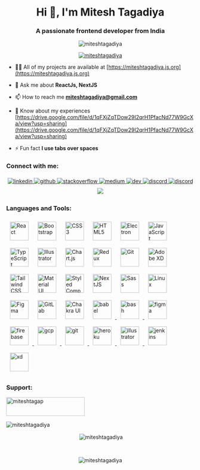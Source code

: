 <h1 align="center">Hi 👋, I'm Mitesh Tagadiya</h1>
<h3 align="center">A passionate frontend developer from India</h3>

<p align="center"> <img src="https://komarev.com/ghpvc/?username=miteshtagadiya&label=Profile%20views&color=0e75b6&style=flat" alt="miteshtagadiya" /> </p>

<p align="center"> <a href="https://github.com/ryo-ma/github-profile-trophy"><img src="https://github-profile-trophy.vercel.app/?username=miteshtagadiya" alt="miteshtagadiya" /></a> </p>

- 👨‍💻 All of my projects are available at [https://miteshtagadiya.js.org](https://miteshtagadiya.js.org)

- 💬 Ask me about **ReactJs, NextJS**

- 📫 How to reach me **miteshtagadiya@gmail.com**

- 📄 Know about my experiences [https://drive.google.com/file/d/1qFXjZqTDow29I2qrH1PfacNd77W9GcXa/view?usp=sharing](https://drive.google.com/file/d/1qFXjZqTDow29I2qrH1PfacNd77W9GcXa/view?usp=sharing)

- ⚡ Fun fact **I use tabs over spaces**

<h3 align="left">Connect with me:</h3>
<p align="center">
<a href="https://www.linkedin.com/in/mitesh-tagadiya-140420108/" target="_blank">
<img src=https://img.shields.io/badge/linkedin-%231E77B5.svg?&style=for-the-badge&logo=linkedin&logoColor=white alt=linkedin style="margin-bottom: 5px;margin-top: 5px;" />
</a>
<a href="https://github.com/miteshtagadiya" target="_blank">
<img src=https://img.shields.io/badge/github-%2324292e.svg?&style=for-the-badge&logo=github&logoColor=white alt=github style="margin-bottom: 5px;margin-top: 5px;" />
</a>
<a href="https://stackoverflow.com/users/6880229/mitesh7172" target="_blank">
<img src=https://img.shields.io/badge/stackoverflow-%23F28032.svg?&style=for-the-badge&logo=stackoverflow&logoColor=white alt=stackoverflow style="margin-bottom: 5px;margin-top: 5px;" />
</a>
<a href="https://www.upwork.com/freelancers/miteshtagadiya" target="_blank" height="30" >
<img src=https://img.shields.io/badge/upwork-green?&style=for-the-badge&logo=upwork&logoColor=white alt=medium style="margin-bottom: 5px;margin-top: 5px;" />
</a> 
<a href="https://dev.to/miteshtagadiya" target="_blank" height="30" >
<img src=https://img.shields.io/badge/dev.to-black?&style=for-the-badge&logo=dev.to&logoColor=white alt=dev style="margin-bottom: 5px;margin-top: 5px;" />
</a> 
<a href="https://discordapp.com/users/525620540208054282" target="_blank" height="30" >
<img src=https://img.shields.io/badge/discord-%237289da?&style=for-the-badge&logo=discord&logoColor=white alt=discord style="margin-bottom: 5px;margin-top: 5px;" />
</a> 
<a href="https://join.skype.com/invite/vBgKXKAkxxI8" target="_blank" height="30" >
<img src=https://img.shields.io/badge/skype-%2300aff0?&style=for-the-badge&logo=skype&logoColor=white alt=discord style="margin-bottom: 5px;margin-top: 5px;" />
</a> 
<a href="https://topmate.io/mitesh_tagadiya" target="_blank" height="30" >
<img src=https://img.shields.io/badge/topmate-%23e44332?&style=for-the-badge&logo=topmate&logoColor=white%20alt=topmate style="margin-bottom: 5px;margin-top: 5px;" />
</a> 
</p>

<h3 align="left">Languages and Tools:</h3>
<a href="https://reactjs.org/" target="_blank"
  ><img
    style="margin: 10px"
    src="https://profilinator.rishav.dev/skills-assets/react-original-wordmark.svg"
    alt="React"
    height="50"
/></a>
<a href="https://getbootstrap.com/docs/3.4/javascript/" target="_blank"
  ><img
    style="margin: 10px"
    src="https://profilinator.rishav.dev/skills-assets/bootstrap-plain.svg"
    alt="Bootstrap"
    height="50"
/></a>
<a href="https://www.w3schools.com/css/" target="_blank"
  ><img
    style="margin: 10px"
    src="https://profilinator.rishav.dev/skills-assets/css3-original-wordmark.svg"
    alt="CSS3"
    height="50"
/></a>
<a href="https://en.wikipedia.org/wiki/HTML5" target="_blank"
  ><img
    style="margin: 10px"
    src="https://profilinator.rishav.dev/skills-assets/html5-original-wordmark.svg"
    alt="HTML5"
    height="50"
/></a>
<a href="https://www.electronjs.org/" target="_blank"
  ><img
    style="margin: 10px"
    src="https://profilinator.rishav.dev/skills-assets/electron-original.svg"
    alt="Electron"
    height="50"
/></a>
<a href="https://www.javascript.com/" target="_blank"
  ><img
    style="margin: 10px"
    src="https://profilinator.rishav.dev/skills-assets/javascript-original.svg"
    alt="JavaScript"
    height="50"
/></a>
<a href="https://www.typescriptlang.org/" target="_blank"
  ><img
    style="margin: 10px"
    src="https://profilinator.rishav.dev/skills-assets/typescript-original.svg"
    alt="TypeScript"
    height="50"
/></a>
<a href="https://www.adobe.com/in/products/illustrator.html" target="_blank"
  ><img
    style="margin: 10px"
    src="https://profilinator.rishav.dev/skills-assets/adobe_illustrator-icon.svg"
    alt="Illustrator"
    height="50"
/></a>
<a href="https://www.chartjs.org/" target="_blank"
  ><img
    style="margin: 10px"
    src="https://profilinator.rishav.dev/skills-assets/logo-title.svg"
    alt="Chart.js"
    height="50"
/></a>
<a href="https://redux.js.org/" target="_blank"
  ><img
    style="margin: 10px"
    src="https://profilinator.rishav.dev/skills-assets/redux-original.svg"
    alt="Redux"
    height="50"
/></a>
<a href="https://github.com/" target="_blank"
  ><img
    style="margin: 10px"
    src="https://profilinator.rishav.dev/skills-assets/git-scm-icon.svg"
    alt="Git"
    height="50"
/></a>
<a href="https://www.adobe.com/in/products/xd.html" target="_blank"
  ><img
    style="margin: 10px"
    src="https://profilinator.rishav.dev/skills-assets/adobexd.png"
    alt="Adobe XD"
    height="50"
/></a>
<a href="https://www.tailwindcss.com/" target="_blank"
  ><img
    style="margin: 10px"
    src="https://profilinator.rishav.dev/skills-assets/tailwindcss.svg"
    alt="Tailwind CSS"
    height="50"
/></a>
<a href="https://mui.com/" target="_blank"
  ><img
    style="margin: 10px"
    src="https://profilinator.rishav.dev/skills-assets/mui.png"
    alt="Material UI"
    height="50"
/></a>
<a href="https://styled-components.com/" target="_blank"
  ><img
    style="margin: 10px"
    src="https://profilinator.rishav.dev/skills-assets/styled-components.png"
    alt="Styled Components"
    height="50"
/></a>
<a href="https://nextjs.org/" target="_blank"
  ><img
    style="margin: 10px"
    src="https://profilinator.rishav.dev/skills-assets/nextjs.png"
    alt="NextJS"
    height="50"
/></a>
<a href="https://sass-lang.com/" target="_blank"
  ><img
    style="margin: 10px"
    src="https://profilinator.rishav.dev/skills-assets/sass-original.svg"
    alt="Sass"
    height="50"
/></a>
<a href="https://www.linux.org/" target="_blank"
  ><img
    style="margin: 10px"
    src="https://profilinator.rishav.dev/skills-assets/linux-original.svg"
    alt="Linux"
    height="50"
/></a>
<a href="https://www.figma.com/" target="_blank"
  ><img
    style="margin: 10px"
    src="https://profilinator.rishav.dev/skills-assets/figma-icon.svg"
    alt="Figma"
    height="50"
/></a>
<a href="https://about.gitlab.com/" target="_blank"
  ><img
    style="margin: 10px"
    src="https://profilinator.rishav.dev/skills-assets/gitlab.svg"
    alt="GitLab"
    height="50"
/></a>
<a href="https://chakra-ui.com/" target="_blank"
  ><img
    style="margin: 10px"
    src="https://profilinator.rishav.dev/skills-assets/chakraui.png"
    alt="Chakra UI"
    height="50"
/></a>
<a href="https://babeljs.io/" target="_blank" rel="noreferrer">
  <img
    src="https://www.vectorlogo.zone/logos/babeljs/babeljs-icon.svg"
    alt="babel"
    height="50"
    style="margin: 10px"
  />
</a>
<a href="https://www.gnu.org/software/bash/" target="_blank" rel="noreferrer">
  <img
    src="https://www.vectorlogo.zone/logos/gnu_bash/gnu_bash-icon.svg"
    alt="bash"
    height="50"
    style="margin: 10px"
  />
</a>
<a href="https://www.figma.com/" target="_blank" rel="noreferrer">
  <img
    src="https://www.vectorlogo.zone/logos/figma/figma-icon.svg"
    alt="figma"
    height="50"
    style="margin: 10px"
  />
</a>
<a href="https://firebase.google.com/" target="_blank" rel="noreferrer">
  <img
    src="https://www.vectorlogo.zone/logos/firebase/firebase-icon.svg"
    alt="firebase"
    height="50"
    style="margin: 10px"
  />
</a>
<a href="https://cloud.google.com" target="_blank" rel="noreferrer">
  <img
    src="https://www.vectorlogo.zone/logos/google_cloud/google_cloud-icon.svg"
    alt="gcp"
    height="50"
    style="margin: 10px"
  />
</a>
<a href="https://git-scm.com/" target="_blank" rel="noreferrer">
  <img
    src="https://www.vectorlogo.zone/logos/git-scm/git-scm-icon.svg"
    alt="git"
    height="50"
    style="margin: 10px"
  />
</a>
<a href="https://heroku.com" target="_blank" rel="noreferrer">
  <img
    src="https://www.vectorlogo.zone/logos/heroku/heroku-icon.svg"
    alt="heroku"
    height="50"
    style="margin: 10px"
  />
</a>
<a
  href="https://www.adobe.com/in/products/illustrator.html"
  target="_blank"
  rel="noreferrer"
>
  <img
    src="https://www.vectorlogo.zone/logos/adobe_illustrator/adobe_illustrator-icon.svg"
    alt="illustrator"
    height="50"
    style="margin: 10px"
  />
</a>
<a href="https://www.jenkins.io" target="_blank" rel="noreferrer">
  <img
    src="https://www.vectorlogo.zone/logos/jenkins/jenkins-icon.svg"
    alt="jenkins"
    height="50"
    style="margin: 10px"
  />
</a>
<a
  href="https://www.adobe.com/products/xd.html"
  target="_blank"
  rel="noreferrer"
>
  <img
    src="https://cdn.worldvectorlogo.com/logos/adobe-xd.svg"
    alt="xd"
    height="50"
    style="margin: 10px"
  />
</a>



<h3 align="left">Support:</h3>
<p><a href="https://www.buymeacoffee.com/miteshtagap"> <img align="left" src="https://cdn.buymeacoffee.com/buttons/v2/default-yellow.png" height="50" width="210" alt="miteshtagap" /></a></p><br/><br/>
<br/>  

<div align="center">

<p align="center"><img align="left" src="https://github-readme-stats.vercel.app/api/top-langs?username=miteshtagadiya&show_icons=true&locale=en&layout=compact" alt="miteshtagadiya" /></p>
</div>
<br/>  

<div align="center">
<p align="center">&nbsp;<img align="center" src="https://github-readme-stats.vercel.app/api?username=miteshtagadiya&show_icons=true&locale=en" alt="miteshtagadiya" /></p>
</div>

<br/>  
<div align="center">
<p align="center"><img align="center" src="https://github-readme-streak-stats.herokuapp.com/?user=miteshtagadiya&" alt="miteshtagadiya" /></p>
</div>
